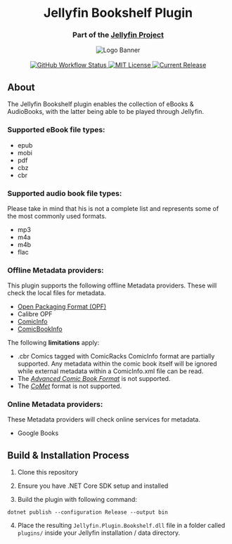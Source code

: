 <h1 align="center">Jellyfin Bookshelf Plugin</h1>
<h3 align="center">Part of the <a href="https://jellyfin.org/">Jellyfin Project</a></h3>

<p align="center">

<img alt="Logo Banner" src="https://raw.githubusercontent.com/jellyfin/jellyfin-ux/master/branding/SVG/banner-logo-solid.svg?sanitize=true"/>
<br/>
<br/>
<a href="https://github.com/jellyfin/jellyfin-plugin-bookshelf/actions?query=workflow%3A%22Test+Build+Plugin%22">
<img alt="GitHub Workflow Status" src="https://img.shields.io/github/workflow/status/jellyfin/jellyfin-plugin-bookshelf/Test%20Build%20Plugin.svg">
</a>
<a href="https://github.com/jellyfin/jellyfin-plugin-bookshelf">
<img alt="MIT License" src="https://img.shields.io/github/license/jellyfin/jellyfin-plugin-bookshelf.svg"/>
</a>
<a href="https://github.com/jellyfin/jellyfin-plugin-bookshelf/releases">
<img alt="Current Release" src="https://img.shields.io/github/release/jellyfin/jellyfin-plugin-bookshelf.svg"/>
</a>
</p>

## About

The Jellyfin Bookshelf plugin enables the collection of eBooks & AudioBooks, with the latter being able to be played through Jellyfin.

### Supported eBook file types:

- epub
- mobi
- pdf
- cbz
- cbr

### Supported audio book file types:

Please take in mind that his is not a complete list and represents some of the most commonly used formats.

- mp3
- m4a
- m4b
- flac

### Offline Metadata providers:

This plugin supports the following offline Metadata providers. These will check the local files for metadata.

- [Open Packaging Format (OPF)](http://idpf.org/epub/20/spec/OPF_2.0.1_draft.htm)
- Calibre OPF
- [ComicInfo](https://github.com/anansi-project/comicinfo)
- [ComicBookInfo](https://code.google.com/archive/p/comicbookinfo/)

The following **limitations** apply:
- .cbr Comics tagged with ComicRacks ComicInfo format are partially supported. Any metadata within the comic book itself will be ignored while external metadata within a ComicInfo.xml file can be read.
- The _[Advanced Comic Book Format](https://launchpad.net/acbf)_ is not supported.
- The _[CoMet](https://www.denvog.com/comet/comet-specification/)_ format is not supported.

### Online Metadata providers:

These Metadata providers will check online services for metadata.

- Google Books


## Build & Installation Process

1. Clone this repository

2. Ensure you have .NET Core SDK setup and installed

3. Build the plugin with following command:

```
dotnet publish --configuration Release --output bin
```

4. Place the resulting `Jellyfin.Plugin.Bookshelf.dll` file in a folder called `plugins/` inside your Jellyfin installation / data directory.
